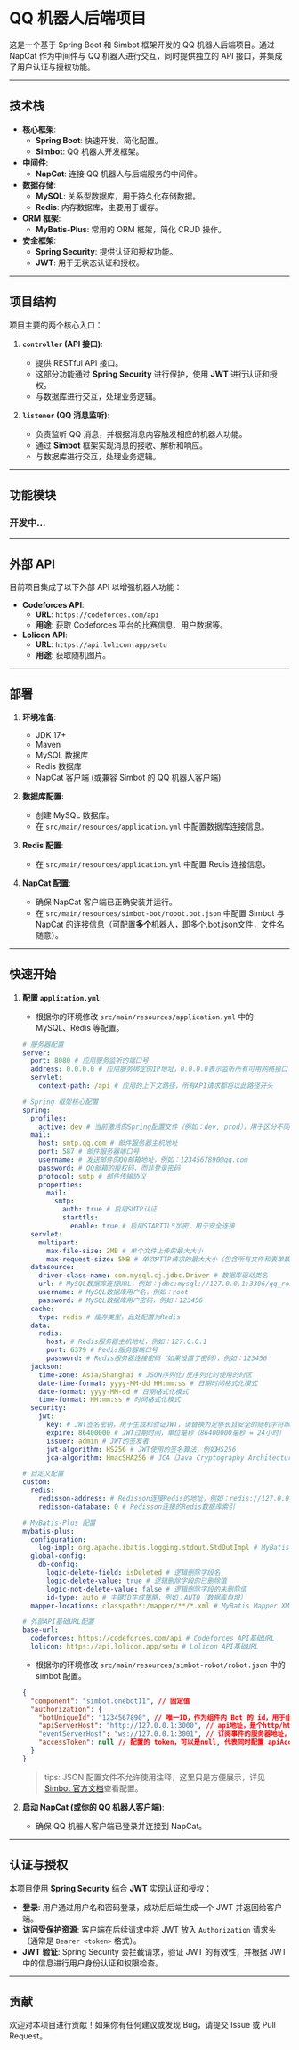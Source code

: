 # QQ 机器人后端项目

这是一个基于 Spring Boot 和 Simbot 框架开发的 QQ 机器人后端项目。通过 NapCat 作为中间件与 QQ 机器人进行交互，同时提供独立的 API 接口，并集成了用户认证与授权功能。

---

## 技术栈

- **核心框架**:
  - **Spring Boot**: 快速开发、简化配置。
  - **Simbot**: QQ 机器人开发框架。
- **中间件**:
  - **NapCat**: 连接 QQ 机器人与后端服务的中间件。
- **数据存储**:
  - **MySQL**: 关系型数据库，用于持久化存储数据。
  - **Redis**: 内存数据库，主要用于缓存。
- **ORM 框架**:
  - **MyBatis-Plus**: 常用的 ORM 框架，简化 CRUD 操作。
- **安全框架**:
  - **Spring Security**: 提供认证和授权功能。
  - **JWT**: 用于无状态认证和授权。

---

## 项目结构

项目主要的两个核心入口：

1.  **`controller` (API 接口)**:

    - 提供 RESTful API 接口。
    - 这部分功能通过 **Spring Security** 进行保护，使用 **JWT** 进行认证和授权。
    - 与数据库进行交互，处理业务逻辑。

2.  **`listener` (QQ 消息监听)**:
    - 负责监听 QQ 消息，并根据消息内容触发相应的机器人功能。
    - 通过 **Simbot** 框架实现消息的接收、解析和响应。
    - 与数据库进行交互，处理业务逻辑。

---

## 功能模块

### 开发中...

---

## 外部 API

目前项目集成了以下外部 API 以增强机器人功能：

- **Codeforces API**:
  - **URL**: `https://codeforces.com/api`
  - **用途**: 获取 Codeforces 平台的比赛信息、用户数据等。
- **Lolicon API**:
  - **URL**: `https://api.lolicon.app/setu`
  - **用途**: 获取随机图片。

---

## 部署

1.  **环境准备**:

    - JDK 17+
    - Maven
    - MySQL 数据库
    - Redis 数据库
    - NapCat 客户端 (或兼容 Simbot 的 QQ 机器人客户端)

2.  **数据库配置**:

    - 创建 MySQL 数据库。
    - 在 `src/main/resources/application.yml` 中配置数据库连接信息。

3.  **Redis 配置**:

    - 在 `src/main/resources/application.yml` 中配置 Redis 连接信息。

4.  **NapCat 配置**:

    - 确保 NapCat 客户端已正确安装并运行。
    - 在 `src/main/resources/simbot-bot/robot.bot.json` 中配置 Simbot 与 NapCat 的连接信息（可配置**多个**机器人，即多个.bot.json文件，文件名随意）。

---

## 快速开始

1.  **配置 `application.yml`**:

    - 根据你的环境修改 `src/main/resources/application.yml` 中的 MySQL、Redis 等配置。

    ```yaml
    # 服务器配置
    server:
      port: 8080 # 应用服务监听的端口号
      address: 0.0.0.0 # 应用服务绑定的IP地址，0.0.0.0表示监听所有可用网络接口
      servlet:
        context-path: /api # 应用的上下文路径，所有API请求都将以此路径开头

    # Spring 框架核心配置
    spring:
      profiles:
        active: dev # 当前激活的Spring配置文件（例如：dev, prod），用于区分不同环境的配置
      mail:
        host: smtp.qq.com # 邮件服务器主机地址
        port: 587 # 邮件服务器端口号
        username: # 发送邮件的QQ邮箱地址，例如：1234567890@qq.com
        password: # QQ邮箱的授权码，而非登录密码
        protocol: smtp # 邮件传输协议
        properties:
          mail:
            smtp:
              auth: true # 启用SMTP认证
              starttls:
                enable: true # 启用STARTTLS加密，用于安全连接
      servlet:
        multipart:
          max-file-size: 2MB # 单个文件上传的最大大小
          max-request-size: 5MB # 单次HTTP请求的最大大小（包含所有文件和表单数据）
      datasource:
        driver-class-name: com.mysql.cj.jdbc.Driver # 数据库驱动类名
        url: # MySQL数据库连接URL，例如：jdbc:mysql://127.0.0.1:3306/qq_robot?characterEncoding=utf8&serverTimezone=Asia/Shanghai
        username: # MySQL数据库用户名，例如：root
        password: # MySQL数据库用户密码，例如：123456
      cache:
        type: redis # 缓存类型，此处配置为Redis
      data:
        redis:
          host: # Redis服务器主机地址，例如：127.0.0.1
          port: 6379 # Redis服务器端口号
          password: # Redis服务器连接密码（如果设置了密码），例如：123456
      jackson:
        time-zone: Asia/Shanghai # JSON序列化/反序列化时使用的时区
        date-time-format: yyyy-MM-dd HH:mm:ss # 日期时间格式化模式
        date-format: yyyy-MM-dd # 日期格式化模式
        time-format: HH:mm:ss # 时间格式化模式
      security:
        jwt:
          key: # JWT签名密钥，用于生成和验证JWT，请替换为足够长且安全的随机字符串，例如：c3VwZXJTZWNyZXRLZXlGb3JKV1RhdXRoZW50aWNhdGlvblRoaXNJc0FSYW5kb21TdHJpbmc=
          expire: 86400000 # JWT过期时间，单位毫秒（86400000毫秒 = 24小时）
          issuer: admin # JWT的签发者
          jwt-algorithm: HS256 # JWT使用的签名算法，例如HS256
          jca-algorithm: HmacSHA256 # JCA（Java Cryptography Architecture）中对应的算法名称

    # 自定义配置
    custom:
      redis:
        redisson-address: # Redisson连接Redis的地址，例如：redis://127.0.0.1:6379
        redisson-database: 0 # Redisson连接的Redis数据库索引

    # MyBatis-Plus 配置
    mybatis-plus:
      configuration:
        log-impl: org.apache.ibatis.logging.stdout.StdOutImpl # MyBatis日志实现，输出到控制台
      global-config:
        db-config:
          logic-delete-field: isDeleted # 逻辑删除字段名
          logic-delete-value: true # 逻辑删除字段的已删除值
          logic-not-delete-value: false # 逻辑删除字段的未删除值
          id-type: auto # 主键ID生成策略，例如：AUTO（数据库自增）
      mapper-locations: classpath*:/mapper/**/*.xml # MyBatis Mapper XML文件位置

    # 外部API基础URL配置
    base-url:
      codeforces: https://codeforces.com/api # Codeforces API基础URL
      lolicon: https://api.lolicon.app/setu # Lolicon API基础URL
    ```

    - 根据你的环境修改 `src/main/resources/simbot-robot/robot.json` 中的 simbot 配置。

    ```json
    {
      "component": "simbot.onebot11", // 固定值
      "authorization": {
        "botUniqueId": "1234567890", // 唯一ID，作为组件内 Bot 的 id，用于组件内去重。可以随便编，但建议是bot的qq号
        "apiServerHost": "http://127.0.0.1:3000", // api地址，是个http/https服务器的路径，默认127.0.0.1:3000，如果使用napcat请在napcat的网络配置中查看
        "eventServerHost": "ws://127.0.0.1:3001", // 订阅事件的服务器地址，是个ws/wss路径，默认 `null`，如果使用napcat请在napcat的网络配置中查看
        "accessToken": null // 配置的 token，可以是null, 代表同时配置 apiAccessToken 和 eventAccessToken
      }
    }
    ```

    > tips: JSON 配置文件不允许使用注释，这里只是方便展示，详见[Simbot 官方文档](https://simbot.forte.love/component-onebot-v11-bot-config.html)查看配置。

2.  **启动 NapCat (或你的 QQ 机器人客户端)**:

    - 确保 QQ 机器人客户端已登录并连接到 NapCat。

---

## 认证与授权

本项目使用 **Spring Security** 结合 **JWT** 实现认证和授权：

- **登录**: 用户通过用户名和密码登录，成功后后端生成一个 JWT 并返回给客户端。
- **访问受保护资源**: 客户端在后续请求中将 JWT 放入 `Authorization` 请求头（通常是 `Bearer <token>` 格式）。
- **JWT 验证**: Spring Security 会拦截请求，验证 JWT 的有效性，并根据 JWT 中的信息进行用户身份认证和权限检查。

---

## 贡献

欢迎对本项目进行贡献！如果你有任何建议或发现 Bug，请提交 Issue 或 Pull Request。
